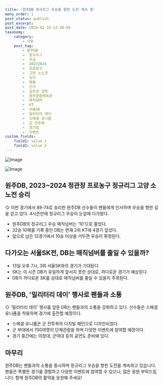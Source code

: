 ```yaml
---
title: '원주DB 정규리그 우승을 향한 도전 계속 중'
menu_order: 1
post_status: publish
post_excerpt: 
post_date: 2024-02-19 12:30:04
taxonomy:
    category:
        - 사회
    post_tag:
        - 원주DB
        -  정규리그
        -  우승
        -  20232024
        -  프로농구
        -  고양 소노전
        -  승리
        -  팬들
        -  인사
        -  김주성 감독
        -  원주종합체육관
        -  매직넘버
        -  KT
        -  서울SK
        -  밀리터리 데이
        -  스페셜 유니폼
        -  군 전투복
        -  경기장
        -  이벤트
custom_fields:
    field1: value 1
    field2: value 2
---
```


![Image](https://imgnews.pstatic.net/image/087/2024/02/13/0001025570_001_20240213000305372.jpg?type=w647)

![Image](https://imgnews.pstatic.net/image/087/2024/02/13/0001025570_002_20240213000305414.png?type=w647)

## 원주DB, 2023~2024 정관장 프로농구 정규리그 고양 소노전 승리
◇ 이번 경기에서 89-74로 승리한 원주DB 선수들이 팬들에게 인사하며 우승을 향한 길을 걷고 있다. 4시즌만에 정규리그 우승이 눈앞에 다가왔다.
- 원주DB의 정규리그 우승 매직넘버는 '10'으로 줄었다.
- 32승 10패를 기록 중인 DB는 현재 2위 KT에 4경기 앞섰다.
- 앞으로 남은 12경기에서 10승 이상을 거두면 우승이 확정된다.
## 다가오는 서울SK전, DB는 매직넘버를 줄일 수 있을까?
- 13일 오후 7시, 3위 서울SK와의 경기가 기대된다.
- SK는 이 시즌 DB가 유일하게 앞서지 못한 상대로, 까다로운 경기가 예상된다.
- DB가 까다로운 SK를 상대로 매직넘버를 줄일 수 있을지 주목된다.
## 원주DB, '밀리터리 데이' 행사로 팬들과 소통
◇ '밀리터리 데이' 행사를 앞둔 DB는 팬들과의 소통을 강화하고 있다. 선수들은 스페셜 유니폼을 착용하며 경기에 출전할 예정이다.
- 스페셜 유니폼은 군 전투복의 디지털 패턴으로 디자인되었다.
- 군 부대에서 700여명이 단체관람을 하며 다양한 이벤트에 참여할 예정이다.
- 경기 중간에는 의장대, 군악대 등의 공연도 준비돼 있다.
## 마무리
원주DB는 팬들과의 소통을 중시하며 정규리그 우승을 향한 도전을 계속하고 있습니다. 팬들은 특별한 경기를 경험하고 다양한 이벤트에 참여할 수 있으니, 많은 응원 부탁드립니다. 함께 원주DB의 활약을 응원해 주세요!
